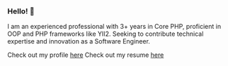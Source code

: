 ### Hello! 👋 

I am an experienced professional with 3+ years in Core PHP, proficient in OOP and PHP frameworks like YII2. Seeking
to contribute technical expertise and innovation as a Software Engineer.

Check out my profile <a href="https://iamhimansu.github.io/personal" target="_blank">here</a>
Check out my resume <a href="https://raw.githubusercontent.com/iamhimansu/iamhimansu/main/himanshu_resume_main-aug.pdf" target="_blank">here</a>
